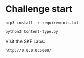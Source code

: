 # Challenge start

```
pip3 install -r requirements.txt
```

```
python3 Content-type.py
```

Visit the SKF Labs:
```
http://0.0.0.0:5000/
```
